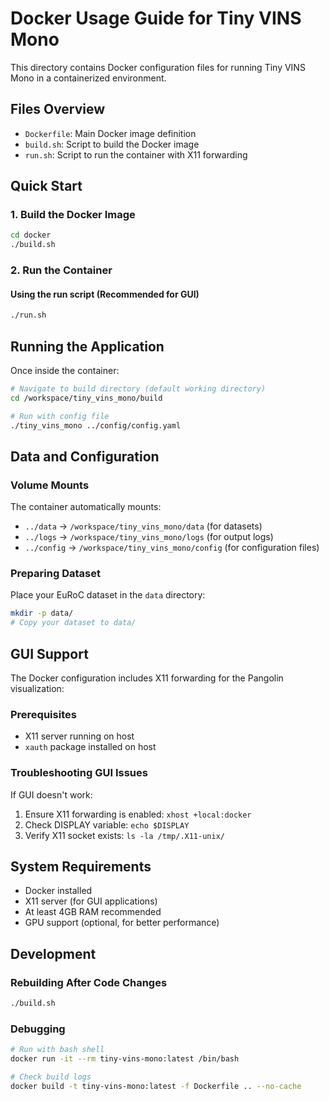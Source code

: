 # Docker Usage Guide for Tiny VINS Mono

This directory contains Docker configuration files for running Tiny VINS Mono in a containerized environment.

## Files Overview

- `Dockerfile`: Main Docker image definition
- `build.sh`: Script to build the Docker image
- `run.sh`: Script to run the container with X11 forwarding

## Quick Start

### 1. Build the Docker Image

```bash
cd docker
./build.sh
```

### 2. Run the Container

#### Using the run script (Recommended for GUI)
```bash
./run.sh
```

## Running the Application

Once inside the container:

```bash
# Navigate to build directory (default working directory)
cd /workspace/tiny_vins_mono/build

# Run with config file
./tiny_vins_mono ../config/config.yaml
```

## Data and Configuration

### Volume Mounts
The container automatically mounts:
- `../data` → `/workspace/tiny_vins_mono/data` (for datasets)
- `../logs` → `/workspace/tiny_vins_mono/logs` (for output logs)
- `../config` → `/workspace/tiny_vins_mono/config` (for configuration files)

### Preparing Dataset
Place your EuRoC dataset in the `data` directory:
```bash
mkdir -p data/
# Copy your dataset to data/
```

## GUI Support

The Docker configuration includes X11 forwarding for the Pangolin visualization:

### Prerequisites
- X11 server running on host
- `xauth` package installed on host

### Troubleshooting GUI Issues

If GUI doesn't work:
1. Ensure X11 forwarding is enabled: `xhost +local:docker`
2. Check DISPLAY variable: `echo $DISPLAY`
3. Verify X11 socket exists: `ls -la /tmp/.X11-unix/`

## System Requirements

- Docker installed
- X11 server (for GUI applications)
- At least 4GB RAM recommended
- GPU support (optional, for better performance)

## Development

### Rebuilding After Code Changes
```bash
./build.sh
```

### Debugging
```bash
# Run with bash shell
docker run -it --rm tiny-vins-mono:latest /bin/bash

# Check build logs
docker build -t tiny-vins-mono:latest -f Dockerfile .. --no-cache
```